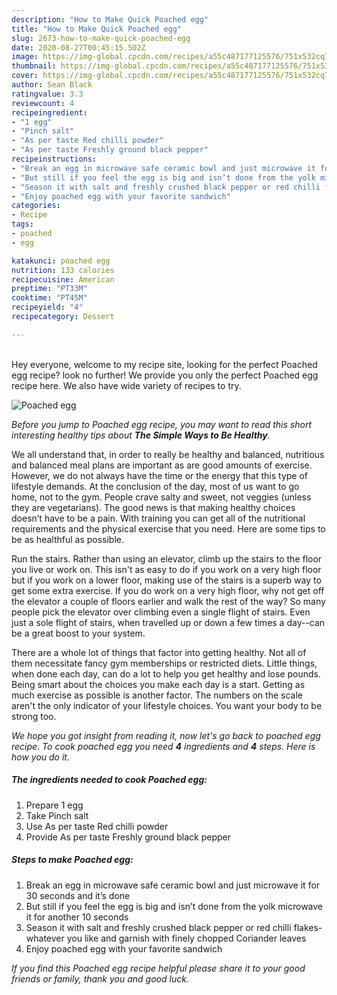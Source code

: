 ```yaml
---
description: "How to Make Quick Poached egg"
title: "How to Make Quick Poached egg"
slug: 2673-how-to-make-quick-poached-egg
date: 2020-08-27T00:45:15.502Z
image: https://img-global.cpcdn.com/recipes/a55c487177125576/751x532cq70/poached-egg-recipe-main-photo.jpg
thumbnail: https://img-global.cpcdn.com/recipes/a55c487177125576/751x532cq70/poached-egg-recipe-main-photo.jpg
cover: https://img-global.cpcdn.com/recipes/a55c487177125576/751x532cq70/poached-egg-recipe-main-photo.jpg
author: Sean Black
ratingvalue: 3.3
reviewcount: 4
recipeingredient:
- "1 egg"
- "Pinch salt"
- "As per taste Red chilli powder"
- "As per taste Freshly ground black pepper"
recipeinstructions:
- "Break an egg in microwave safe ceramic bowl and just microwave it for 30 seconds and it’s done"
- "But still if you feel the egg is big and isn’t done from the yolk microwave it for another 10 seconds"
- "Season it with salt and freshly crushed black pepper or red chilli flakes- whatever you like and garnish with finely chopped Coriander leaves"
- "Enjoy poached egg with your favorite sandwich"
categories:
- Recipe
tags:
- poached
- egg

katakunci: poached egg 
nutrition: 133 calories
recipecuisine: American
preptime: "PT33M"
cooktime: "PT45M"
recipeyield: "4"
recipecategory: Dessert

---
```

<br>
Hey everyone, welcome to my recipe site, looking for the perfect Poached egg recipe? look no further! We provide you only the perfect Poached egg recipe here. We also have wide variety of recipes to try.
<br>


![Poached egg](https://img-global.cpcdn.com/recipes/a55c487177125576/751x532cq70/poached-egg-recipe-main-photo.jpg)

<i>Before you jump to Poached egg recipe, you may want to read this short interesting healthy tips about <strong>The Simple Ways to Be Healthy</strong>.</i>

We all understand that, in order to really be healthy and balanced, nutritious and balanced meal plans are important as are good amounts of exercise. However, we do not always have the time or the energy that this type of lifestyle demands. At the conclusion of the day, most of us want to go home, not to the gym. People crave salty and sweet, not veggies (unless they are vegetarians). The good news is that making healthy choices doesn’t have to be a pain. With training you can get all of the nutritional requirements and the physical exercise that you need. Here are some tips to be as healthful as possible.

Run the stairs. Rather than using an elevator, climb up the stairs to the floor you live or work on. This isn't as easy to do if you work on a very high floor but if you work on a lower floor, making use of the stairs is a superb way to get some extra exercise. If you do work on a very high floor, why not get off the elevator a couple of floors earlier and walk the rest of the way? So many people pick the elevator over climbing even a single flight of stairs. Even just a sole flight of stairs, when travelled up or down a few times a day--can be a great boost to your system. 

There are a whole lot of things that factor into getting healthy. Not all of them necessitate fancy gym memberships or restricted diets. Little things, when done each day, can do a lot to help you get healthy and lose pounds. Being smart about the choices you make each day is a start. Getting as much exercise as possible is another factor. The numbers on the scale aren't the only indicator of your lifestyle choices. You want your body to be strong too. 


<i>We hope you got insight from reading it, now let's go back to poached egg recipe. To cook poached egg you need <strong>4</strong> ingredients and <strong>4</strong> steps. Here is how you do it.
</i>

##### The ingredients needed to cook Poached egg:

1. Prepare 1 egg
1. Take Pinch salt
1. Use As per taste Red chilli powder
1. Provide As per taste Freshly ground black pepper


##### Steps to make Poached egg:

1. Break an egg in microwave safe ceramic bowl and just microwave it for 30 seconds and it’s done
1. But still if you feel the egg is big and isn’t done from the yolk microwave it for another 10 seconds
1. Season it with salt and freshly crushed black pepper or red chilli flakes- whatever you like and garnish with finely chopped Coriander leaves
1. Enjoy poached egg with your favorite sandwich


<i>If you find this Poached egg recipe helpful please share it to your good friends or family, thank you and good luck.</i>
